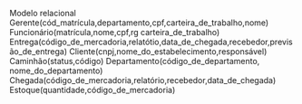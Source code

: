 
Modelo relacional
Gerente(cód_matrícula,departamento,cpf,carteira_de_trabalho,nome) 
Funcionário(matrícula,nome,cpf,rg carteira_de_trabalho) 
Entrega(código_de_mercadoria,relatótio,data_de_chegada,recebedor,previsão_de_entrega) 
Cliente(cnpj,nome_do_estabelecimento,responsável) 
Caminhão(status,código) 
Departamento(código_de_departamento, nome_do_departamento) 
Chegada(código_de_mercadoria,relatório,recebedor,data_de_chegada) 
Estoque(quantidade,código_de_mercadoria) 
